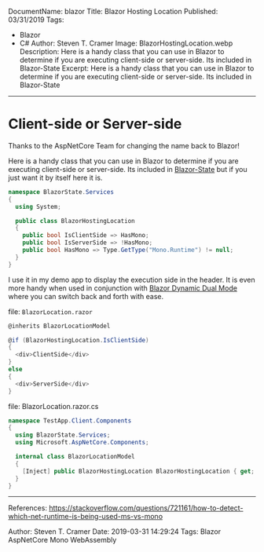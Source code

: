 DocumentName: blazor
Title: Blazor Hosting Location
Published: 03/31/2019
Tags: 
  - Blazor
  - C#
Author: Steven T. Cramer
Image: BlazorHostingLocation.webp
Description: Here is a handy class that you can use in Blazor to determine if you are executing client-side or server-side. Its included in Blazor-State
Excerpt: Here is a handy class that you can use in Blazor to determine if you are executing client-side or server-side. Its included in Blazor-State
---
# Client-side or Server-side
Thanks to the AspNetCore Team for changing the name back to Blazor!

Here is a handy class that you can use in Blazor to determine if you are executing client-side or server-side. Its included in [Blazor-State](https://github.com/TimeWarpEngineering/blazor-state) but if you just want it by itself here it is.

```csharp
namespace BlazorState.Services
{
  using System;

  public class BlazorHostingLocation
  {
    public bool IsClientSide => HasMono;
    public bool IsServerSide => !HasMono;
    public bool HasMono => Type.GetType("Mono.Runtime") != null;
  }
}
```

I use it in my demo app to display the execution side in the header. It is even more handy when used in conjunction with [Blazor Dynamic Dual Mode](https://thefreezeteam.com/razor-components-dynamic-dual-mode/) where you can switch back and forth with ease. 

file: `BlazorLocation.razor`

```csharp
@inherits BlazorLocationModel

@if (BlazorHostingLocation.IsClientSide)
{
  <div>ClientSide</div>
}
else
{
  <div>ServerSide</div>
}
```

file: BlazorLocation.razor.cs

```csharp
namespace TestApp.Client.Components
{
  using BlazorState.Services;
  using Microsoft.AspNetCore.Components;

  internal class BlazorLocationModel
  {
    [Inject] public BlazorHostingLocation BlazorHostingLocation { get; set; }
  }
}

```

----

References:
https://stackoverflow.com/questions/721161/how-to-detect-which-net-runtime-is-being-used-ms-vs-mono

Author: Steven T. Cramer
Date: 2019-03-31 14:29:24
Tags: Blazor AspNetCore Mono WebAssembly
